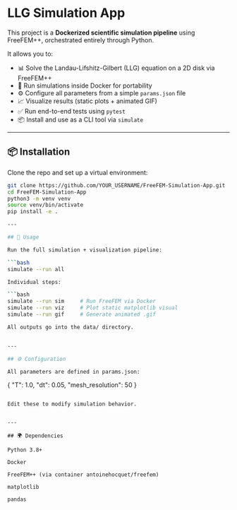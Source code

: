 # LLG Simulation App

This project is a **Dockerized scientific simulation pipeline** using FreeFEM++, orchestrated entirely through Python.

It allows you to:

- 📊 Solve the Landau-Lifshitz-Gilbert (LLG) equation on a 2D disk via FreeFEM++
- 🐳 Run simulations inside Docker for portability
- ⚙️ Configure all parameters from a simple `params.json` file
- 📈 Visualize results (static plots + animated GIF)
- ✅ Run end-to-end tests using `pytest`
- 📦 Install and use as a CLI tool via `simulate`

---

## 📦 Installation

Clone the repo and set up a virtual environment:

```bash
git clone https://github.com/YOUR_USERNAME/FreeFEM-Simulation-App.git
cd FreeFEM-Simulation-App
python3 -m venv venv
source venv/bin/activate
pip install -e .

---

## 🚀 Usage

Run the full simulation + visualization pipeline:

```bash
simulate --run all

Individual steps:

```bash
simulate --run sim     # Run FreeFEM via Docker
simulate --run viz     # Plot static matplotlib visual
simulate --run gif     # Generate animated .gif

All outputs go into the data/ directory.


---

## ⚙️ Configuration

All parameters are defined in params.json:

```
{
  "T": 1.0,
  "dt": 0.05,
  "mesh_resolution": 50
}
```

Edit these to modify simulation behavior.


---

## 🌍 Dependencies

Python 3.8+

Docker

FreeFEM++ (via container antoinehocquet/freefem)

matplotlib

pandas
